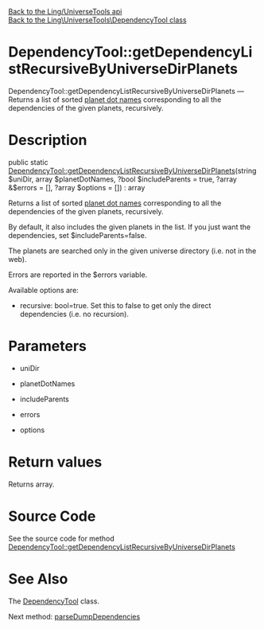 [Back to the Ling/UniverseTools api](https://github.com/lingtalfi/UniverseTools/blob/master/doc/api/Ling/UniverseTools.md)<br>
[Back to the Ling\UniverseTools\DependencyTool class](https://github.com/lingtalfi/UniverseTools/blob/master/doc/api/Ling/UniverseTools/DependencyTool.md)


DependencyTool::getDependencyListRecursiveByUniverseDirPlanets
================



DependencyTool::getDependencyListRecursiveByUniverseDirPlanets — Returns a list of sorted [planet dot names](https://github.com/karayabin/universe-snapshot#the-planet-dot-name) corresponding to all the dependencies of the given planets, recursively.




Description
================


public static [DependencyTool::getDependencyListRecursiveByUniverseDirPlanets](https://github.com/lingtalfi/UniverseTools/blob/master/doc/api/Ling/UniverseTools/DependencyTool/getDependencyListRecursiveByUniverseDirPlanets.md)(string $uniDir, array $planetDotNames, ?bool $includeParents = true, ?array &$errors = [], ?array $options = []) : array




Returns a list of sorted [planet dot names](https://github.com/karayabin/universe-snapshot#the-planet-dot-name) corresponding to all the dependencies of the given planets, recursively.

By default, it also includes the given planets in the list. If you just want the dependencies, set $includeParents=false.

The planets are searched only in the given universe directory (i.e. not in the web).

Errors are reported in the $errors variable.

Available options are:

- recursive: bool=true. Set this to false to get only the direct dependencies  (i.e. no recursion).




Parameters
================


- uniDir

    

- planetDotNames

    

- includeParents

    

- errors

    

- options

    


Return values
================

Returns array.








Source Code
===========
See the source code for method [DependencyTool::getDependencyListRecursiveByUniverseDirPlanets](https://github.com/lingtalfi/UniverseTools/blob/master/DependencyTool.php#L48-L71)


See Also
================

The [DependencyTool](https://github.com/lingtalfi/UniverseTools/blob/master/doc/api/Ling/UniverseTools/DependencyTool.md) class.

Next method: [parseDumpDependencies](https://github.com/lingtalfi/UniverseTools/blob/master/doc/api/Ling/UniverseTools/DependencyTool/parseDumpDependencies.md)<br>

